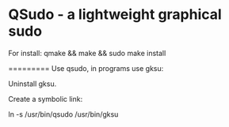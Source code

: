 QSudo - a lightweight graphical sudo
==================================================
For install:
qmake && make && sudo make install

=========
Use qsudo, in programs use gksu:

Uninstall gksu.

Create a symbolic link:

ln -s /usr/bin/qsudo /usr/bin/gksu
